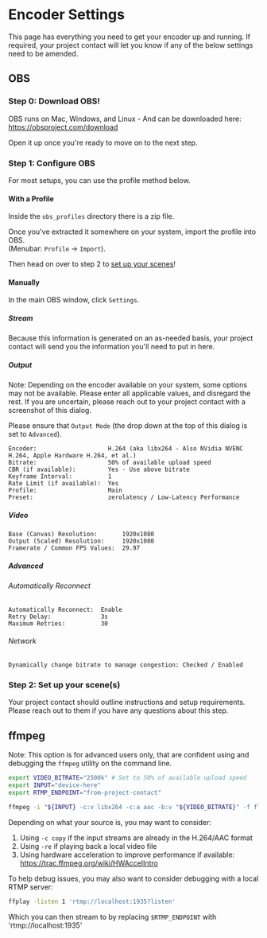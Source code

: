 # Encoder Settings

This page has everything you need to get your encoder up and running.
If required, your project contact will let you know if any of the below settings need to be amended.

## OBS

### Step 0: Download OBS!

OBS runs on Mac, Windows, and Linux - And can be downloaded here: https://obsproject.com/download

Open it up once you're ready to move on to the next step.

### Step 1: Configure OBS

For most setups, you can use the profile method below.

#### With a Profile

Inside the `obs_profiles` directory there is a zip file.

Once you've extracted it somewhere on your system, import the profile into OBS.  
(Menubar: `Profile` -> `Import`).

Then head on over to step 2 to [set up your scenes](#step-2-set-up-your-scenes)!

#### Manually

In the main OBS window, click `Settings`.

##### Stream

Because this information is generated on an as-needed basis, your project contact will send you the information you'll
need to put in here.

##### Output

Note: Depending on the encoder available on your system, some options may not be available.
Please enter all applicable values, and disregard the rest.
If you are uncertain, please reach out to your project contact with a screenshot of this dialog.

Please ensure that `Output Mode` (the drop down at the top of this dialog is set to `Advanced`).

```
Encoder:                    H.264 (aka libx264 - Also NVidia NVENC H.264, Apple Hardware H.264, et al.)
Bitrate:                    50% of available upload speed
CBR (if available):         Yes - Use above bitrate
Keyframe Interval:          1
Rate Limit (if available):  Yes
Profile:                    Main
Preset:                     zerolatency / Low-Latency Performance
```

##### Video

```
Base (Canvas) Resolution:       1920x1080
Output (Scaled) Resolution:     1920x1080
Framerate / Common FPS Values:  29.97
```

##### Advanced

###### Automatically Reconnect
```
Automatically Reconnect:  Enable
Retry Delay:              3s
Maximum Retries:          30
```

###### Network

```
Dynamically change bitrate to manage congestion: Checked / Enabled
```

### Step 2: Set up your scene(s)

Your project contact should outline instructions and setup requirements.
Please reach out to them if you have any questions about this step.

## ffmpeg

Note: This option is for advanced users only, that are confident using and debugging the `ffmpeg` utility on the command
line.

```bash
export VIDEO_BITRATE="2500k" # Set to 50% of available upload speed
export INPUT="device-here"
export RTMP_ENDPOINT="from-project-contact"

ffmpeg -i "${INPUT} -c:v libx264 -c:a aac -b:v "${VIDEO_BITRATE}" -f flv "${RTMP_ENDPOINT}
```

Depending on what your source is, you may want to consider:

  1. Using `-c copy` if the input streams are already in the H.264/AAC format
  1. Using `-re` if playing back a local video file
  1. Using hardware acceleration to improve performance if available: https://trac.ffmpeg.org/wiki/HWAccelIntro

To help debug issues, you may also want to consider debugging with a local RTMP server:

```bash
ffplay -listen 1 'rtmp://localhost:1935?listen'
```

Which you can then stream to by replacing `$RTMP_ENDPOINT` with 'rtmp://localhost:1935'
